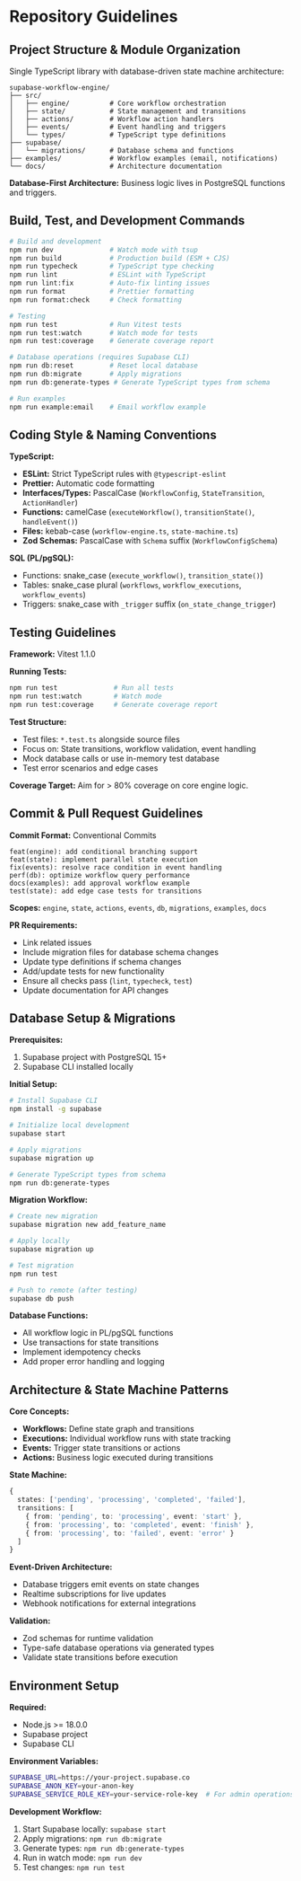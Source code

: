 # Repository Guidelines

## Project Structure & Module Organization

Single TypeScript library with database-driven state machine architecture:

```
supabase-workflow-engine/
├── src/
│   ├── engine/          # Core workflow orchestration
│   ├── state/           # State management and transitions
│   ├── actions/         # Workflow action handlers
│   ├── events/          # Event handling and triggers
│   └── types/           # TypeScript type definitions
├── supabase/
│   └── migrations/      # Database schema and functions
├── examples/            # Workflow examples (email, notifications)
└── docs/                # Architecture documentation
```

**Database-First Architecture:** Business logic lives in PostgreSQL functions and triggers.

## Build, Test, and Development Commands

```bash
# Build and development
npm run dev              # Watch mode with tsup
npm run build            # Production build (ESM + CJS)
npm run typecheck        # TypeScript type checking
npm run lint             # ESLint with TypeScript
npm run lint:fix         # Auto-fix linting issues
npm run format           # Prettier formatting
npm run format:check     # Check formatting

# Testing
npm run test             # Run Vitest tests
npm run test:watch       # Watch mode for tests
npm run test:coverage    # Generate coverage report

# Database operations (requires Supabase CLI)
npm run db:reset         # Reset local database
npm run db:migrate       # Apply migrations
npm run db:generate-types # Generate TypeScript types from schema

# Run examples
npm run example:email    # Email workflow example
```

## Coding Style & Naming Conventions

**TypeScript:**
- **ESLint:** Strict TypeScript rules with `@typescript-eslint`
- **Prettier:** Automatic code formatting
- **Interfaces/Types:** PascalCase (`WorkflowConfig`, `StateTransition`, `ActionHandler`)
- **Functions:** camelCase (`executeWorkflow()`, `transitionState()`, `handleEvent()`)
- **Files:** kebab-case (`workflow-engine.ts`, `state-machine.ts`)
- **Zod Schemas:** PascalCase with `Schema` suffix (`WorkflowConfigSchema`)

**SQL (PL/pgSQL):**
- Functions: snake_case (`execute_workflow()`, `transition_state()`)
- Tables: snake_case plural (`workflows`, `workflow_executions`, `workflow_events`)
- Triggers: snake_case with `_trigger` suffix (`on_state_change_trigger`)

## Testing Guidelines

**Framework:** Vitest 1.1.0

**Running Tests:**
```bash
npm run test              # Run all tests
npm run test:watch        # Watch mode
npm run test:coverage     # Generate coverage report
```

**Test Structure:**
- Test files: `*.test.ts` alongside source files
- Focus on: State transitions, workflow validation, event handling
- Mock database calls or use in-memory test database
- Test error scenarios and edge cases

**Coverage Target:** Aim for > 80% coverage on core engine logic.

## Commit & Pull Request Guidelines

**Commit Format:** Conventional Commits

```
feat(engine): add conditional branching support
feat(state): implement parallel state execution
fix(events): resolve race condition in event handling
perf(db): optimize workflow query performance
docs(examples): add approval workflow example
test(state): add edge case tests for transitions
```

**Scopes:** `engine`, `state`, `actions`, `events`, `db`, `migrations`, `examples`, `docs`

**PR Requirements:**
- Link related issues
- Include migration files for database schema changes
- Update type definitions if schema changes
- Add/update tests for new functionality
- Ensure all checks pass (`lint`, `typecheck`, `test`)
- Update documentation for API changes

## Database Setup & Migrations

**Prerequisites:**
1. Supabase project with PostgreSQL 15+
2. Supabase CLI installed locally

**Initial Setup:**
```bash
# Install Supabase CLI
npm install -g supabase

# Initialize local development
supabase start

# Apply migrations
supabase migration up

# Generate TypeScript types from schema
npm run db:generate-types
```

**Migration Workflow:**
```bash
# Create new migration
supabase migration new add_feature_name

# Apply locally
supabase migration up

# Test migration
npm run test

# Push to remote (after testing)
supabase db push
```

**Database Functions:**
- All workflow logic in PL/pgSQL functions
- Use transactions for state transitions
- Implement idempotency checks
- Add proper error handling and logging

## Architecture & State Machine Patterns

**Core Concepts:**
- **Workflows:** Define state graph and transitions
- **Executions:** Individual workflow runs with state tracking
- **Events:** Trigger state transitions or actions
- **Actions:** Business logic executed during transitions

**State Machine:**
```typescript
{
  states: ['pending', 'processing', 'completed', 'failed'],
  transitions: [
    { from: 'pending', to: 'processing', event: 'start' },
    { from: 'processing', to: 'completed', event: 'finish' },
    { from: 'processing', to: 'failed', event: 'error' }
  ]
}
```

**Event-Driven Architecture:**
- Database triggers emit events on state changes
- Realtime subscriptions for live updates
- Webhook notifications for external integrations

**Validation:**
- Zod schemas for runtime validation
- Type-safe database operations via generated types
- Validate state transitions before execution

## Environment Setup

**Required:**
- Node.js >= 18.0.0
- Supabase project
- Supabase CLI

**Environment Variables:**
```bash
SUPABASE_URL=https://your-project.supabase.co
SUPABASE_ANON_KEY=your-anon-key
SUPABASE_SERVICE_ROLE_KEY=your-service-role-key  # For admin operations
```

**Development Workflow:**
1. Start Supabase locally: `supabase start`
2. Apply migrations: `npm run db:migrate`
3. Generate types: `npm run db:generate-types`
4. Run in watch mode: `npm run dev`
5. Test changes: `npm run test`
